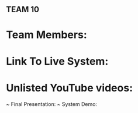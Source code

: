 ## TEAM 10 

# Team Members:

# Link To Live System:

# Unlisted YouTube videos:
~ Final Presentation:
~ System Demo:

